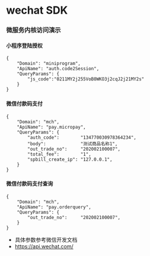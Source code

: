 # wechat SDK
### 微服务内核访问演示

#### 小程序登陆授权
```
{
    "Domain": "miniprogram",
    "ApiName": "auth.code2Session",
    "QueryParams": {
    	"js_code":"0211MY2j255VoB0WKO3j2cqJ2j21MY2s"
    }
}
```
#### 微信付款码支付
```
{
    "Domain": "mch",
    "ApiName": "pay.micropay",
    "QueryParams": {
    	"auth_code":        "134770030978364234",
        "body":             "测试商品名称1",
		"out_trade_no":     "202002100007",
		"total_fee":        "1",
		"spbill_create_ip": "127.0.0.1",
    }
}
```
#### 微信付款码支付查询
```
{
    "Domain": "mch",
    "ApiName": "pay.orderquery",
    "QueryParams": {
		"out_trade_no":     "202002100007",
    }
}
```
- 具体参数参考微信开发文档
- https://api.wechat.com/
